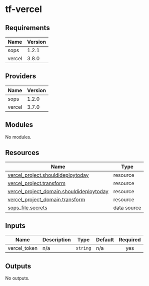 # tf-vercel


<!-- BEGIN_TF_DOCS -->
## Requirements

| Name | Version |
|------|---------|
| sops | 1.2.1 |
| vercel | 3.8.0 |

## Providers

| Name | Version |
|------|---------|
| sops | 1.2.0 |
| vercel | 3.7.0 |

## Modules

No modules.

## Resources

| Name | Type |
|------|------|
| [vercel_project.shouldideploytoday](https://registry.terraform.io/providers/vercel/vercel/3.8.0/docs/resources/project) | resource |
| [vercel_project.transform](https://registry.terraform.io/providers/vercel/vercel/3.8.0/docs/resources/project) | resource |
| [vercel_project_domain.shouldideploytoday](https://registry.terraform.io/providers/vercel/vercel/3.8.0/docs/resources/project_domain) | resource |
| [vercel_project_domain.transform](https://registry.terraform.io/providers/vercel/vercel/3.8.0/docs/resources/project_domain) | resource |
| [sops_file.secrets](https://registry.terraform.io/providers/carlpett/sops/1.2.1/docs/data-sources/file) | data source |

## Inputs

| Name | Description | Type | Default | Required |
|------|-------------|------|---------|:--------:|
| vercel\_token | n/a | `string` | n/a | yes |

## Outputs

No outputs.
<!-- END_TF_DOCS -->
